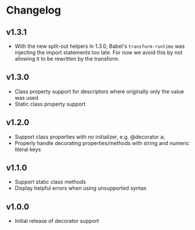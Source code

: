 
# Changelog

## v1.3.1

* With the new split-out helpers in 1.3.0, Babel's `transform-runtime` was injecting the import statements too late. For now we avoid this by not allowing it to be rewritten by the transform.

## v1.3.0

* Class property support for descriptors where originally only the value was used
* Static class property support

## v1.2.0

* Support class properties with no initializer, e.g. @decorator a;
* Properly handle decorating properties/methods with string and numeric literal keys

## v1.1.0

* Support static class methods
* Display helpful errors when using unsupported syntax

## v1.0.0

* Initial release of decorator support
